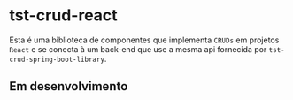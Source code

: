 # tst-crud-react

Esta é uma biblioteca de componentes que implementa `CRUDs` em projetos `React` e se conecta à um back-end que use a mesma api fornecida por `tst-crud-spring-boot-library`.

## Em desenvolvimento
